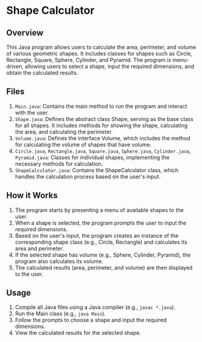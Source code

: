 # Shape Calculator

## Overview
This Java program allows users to calculate the area, perimeter, and volume of various geometric shapes. It includes classes for shapes such as Circle, Rectangle, Square, Sphere, Cylinder, and Pyramid. The program is menu-driven, allowing users to select a shape, input the required dimensions, and obtain the calculated results.

## Files
1. `Main.java`: Contains the main method to run the program and interact with the user.
2. `Shape.java`: Defines the abstract class Shape, serving as the base class for all shapes. It includes methods for showing the shape, calculating the area, and calculating the perimeter.
3. `Volume.java`: Defines the interface Volume, which includes the method for calculating the volume of shapes that have volume.
4. `Circle.java`, `Rectangle.java`, `Square.java`, `Sphere.java`, `Cylinder.java`, `Pyramid.java`: Classes for individual shapes, implementing the necessary methods for calculation.
5. `ShapeCalculator.java`: Contains the ShapeCalculator class, which handles the calculation process based on the user's input.

## How it Works
1. The program starts by presenting a menu of available shapes to the user.
2. When a shape is selected, the program prompts the user to input the required dimensions.
3. Based on the user's input, the program creates an instance of the corresponding shape class (e.g., Circle, Rectangle) and calculates its area and perimeter.
4. If the selected shape has volume (e.g., Sphere, Cylinder, Pyramid), the program also calculates its volume.
5. The calculated results (area, perimeter, and volume) are then displayed to the user.

## Usage
1. Compile all Java files using a Java compiler (e.g., `javac *.java`).
2. Run the Main class (e.g., `java Main`).
3. Follow the prompts to choose a shape and input the required dimensions.
4. View the calculated results for the selected shape.

